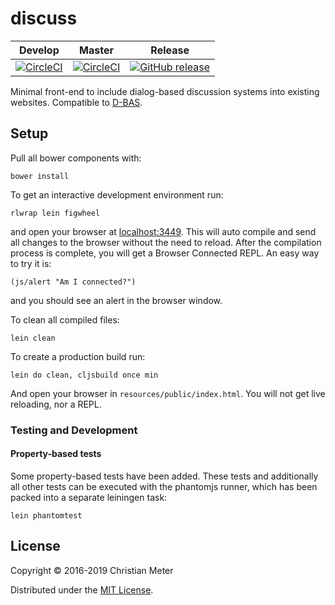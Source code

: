 # discuss

| Develop | Master | Release |
|---------|--------|---------|
|[![CircleCI](https://img.shields.io/circleci/project/hhucn/discuss/develop.svg?maxAge=60)](https://circleci.com/gh/hhucn/discuss/tree/develop) | [![CircleCI](https://img.shields.io/circleci/project/hhucn/discuss/master.svg?maxAge=60)](https://circleci.com/gh/hhucn/discuss/tree/master) | [![GitHub release](https://img.shields.io/github/release/hhucn/discuss.svg?maxAge=60)](https://github.com/hhucn/discuss/releases)

Minimal front-end to include dialog-based discussion systems into existing
websites. Compatible to [D-BAS](https://github.com/hhucn/dbas).


## Setup

Pull all bower components with:

    bower install

To get an interactive development environment run:

    rlwrap lein figwheel

and open your browser at [localhost:3449](http://localhost:3449). This will auto
compile and send all changes to the browser without the need to reload. After
the compilation process is complete, you will get a Browser Connected REPL. An
easy way to try it is:

    (js/alert "Am I connected?")

and you should see an alert in the browser window.

To clean all compiled files:

    lein clean

To create a production build run:

    lein do clean, cljsbuild once min

And open your browser in `resources/public/index.html`. You will not get live
reloading, nor a REPL.

### Testing and Development

#### Property-based tests

Some property-based tests have been added. These tests and additionally all
other tests can be executed with the phantomjs runner, which has been packed
into a separate leiningen task:

    lein phantomtest

## License

Copyright © 2016-2019 Christian Meter

Distributed under the [MIT License](LICENSE).
